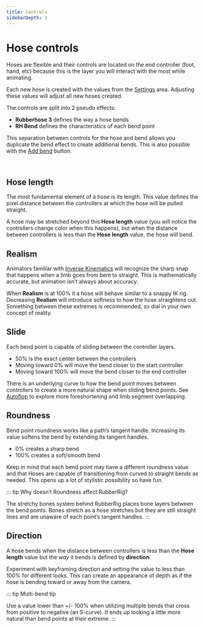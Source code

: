 ```yaml
---
title: Controls
sidebarDepth: 1
---
```


# Hose controls

<Screenshot
    url="/rubberhose3/controls.png"
    alt="Rubberhose controls"
    width="300px"
    outline
    left />

Hoses are flexible and their controls are located on the end controller (foot, hand, etc) because this is the layer you will interact with the most while animating.

Each new hose is created with the values from the [Settings](./settings) area. Adjusting these values will adjust all new hoses created.


The controls are split into 2 pseudo effects:

- **Rubberhose 3** defines the way a hose bends
- **RH Bend** defines the characteristics of each bend point

This separation between controls for the hose and bend allows you duplicate the bend effect to create additional bends. This is also possible with the [Add bend](./manage.html#add-bend) button.

<br/>

## Hose length

<Screenshot
    url="/rubberhose3/ctrl-hose-length.mp4"
    alt="Hose length"
    video
    round
    outline
    center />

The most fundamental element of a hose is its length. This value defines the pixel distance between the controllers at which the hose will be pulled straight.

A hose may be stretched beyond this **Hose length** value (you will notice the controllers change color when this happens), but when the distance between controllers is less than the **Hose length** value, the hose will bend.


## Realism

<Screenshot
    url="/rubberhose3/ctrl-realism.mp4"
    alt="Realism"
    video
    round
    outline
    center />

Animators familiar with [Inverse Kinematics](https://youtu.be/-0BO_jn6HFk?t=222) will recognize the sharp snap that happens when a limb goes from bent to straight. This is mathematically accurate, but animation isn’t always about accuracy.

When **Realism** is at 100% it a hose will behave similar to a snappy IK rig. Decreasing **Realism** will introduce softness to how the hose straightens out. Something between these extremes is recommended, so dial in your own concept of reality. 


## Slide

<Screenshot
    url="/rubberhose3/ctrl-slide.mp4"
    alt="Slide"
    video
    round
    outline
    center />

Each bend point is capable of sliding between the controller layers.

- 50% is the exact center between the controllers
- Moving toward 0% will move the bend closer to the start controller
- Moving toward 100% will move the bend closer to the end controller

There is an underlying curve to how the bend point moves between controllers to create a more natural shape when sliding bend points. See [Autoflop](./manage.html#autoflop) to explore more foreshortening and limb segment overlapping.


## Roundness

<Screenshot
    url="/rubberhose3/ctrl-roundness.mp4"
    alt="Roundness"
    video
    round
    outline
    center />

Bend point roundness works like a path’s tangent handle. Increasing its value softens the bend by extending its tangent handles.  

- 0% creates a sharp bend
- 100% creates a soft/smooth bend

Keep in mind that each bend point may have a different roundness value and that Hoses are capable of transitioning from curved to straight bends as needed. This opens up a lot of stylistic possibility so have fun.  


::: tip Why doesn’t Roundness affect RubberRig?

The stretchy bones system behind RubberRig places bone layers between the bend points. Bones stretch as a hose stretches but they are still straight lines and are unaware of each point’s tangent handles.
:::

## Direction

<Screenshot
    url="/rubberhose3/ctrl-direction.mp4"
    alt="Direction"
    video
    round
    outline
    center />

A hose bends when the distance between controllers is less than the **Hose length** value but the *way* it bends is defined by **direction**.

Experiment with keyframing direction and setting the value to less than 100% for different looks. This can create an appearance of depth as if the hose is bending toward or away from the camera.

::: tip Multi-bend tip

Use a value lower than +/- 100% when utilizing multiple bends that cross from positive to negative (an S-curve). It ends up looking a little more natural than bend points at their extreme.
:::
